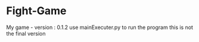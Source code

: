 # Fight-Game
My game - version : 0.1.2
use mainExecuter.py to run the program
this is not the final version
